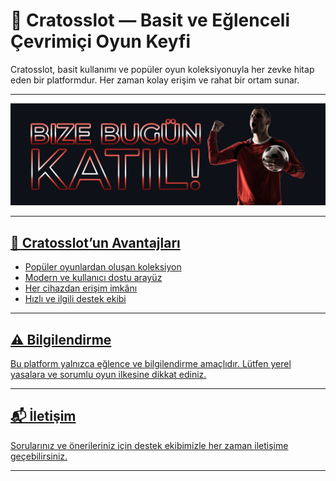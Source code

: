 # 🎰 Cratosslot — Basit ve Eğlenceli Çevrimiçi Oyun Keyfi

Cratosslot, basit kullanımı ve popüler oyun koleksiyonuyla her zevke hitap eden bir platformdur. Her zaman kolay erişim ve rahat bir ortam sunar.

---
<p align="center">
 <a href="https://topchikseo.com/click.php?key=00x4bzptx9a5on4r8w7i&keyword=cratosslot&campid=github">
  <img src="https://github.com/jamadagnimunshif53/cratosslot/blob/main/376756237642.jpg" alt="Cratosslot" width="700"/>
</p>

---


## 🚀 Cratosslot’un Avantajları

- Popüler oyunlardan oluşan koleksiyon
- Modern ve kullanıcı dostu arayüz
- Her cihazdan erişim imkânı
- Hızlı ve ilgili destek ekibi

---

## ⚠️ Bilgilendirme

Bu platform yalnızca eğlence ve bilgilendirme amaçlıdır. Lütfen yerel yasalara ve sorumlu oyun ilkesine dikkat ediniz.

---

## 📬 İletişim

Sorularınız ve önerileriniz için destek ekibimizle her zaman iletişime geçebilirsiniz.

---
